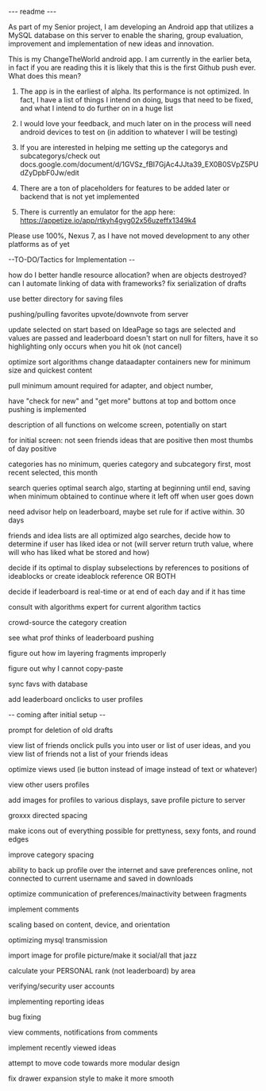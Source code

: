 --- readme ---

As part of my Senior project, I am developing an Android app that utilizes a MySQL database on this server to enable the sharing, group evaluation, improvement and implementation of new ideas and innovation.

This is my ChangeTheWorld android app. I am currently in the earlier beta, in fact if you are reading this it is likely that this is the first Github push ever. What does this mean?

1. The app is in the earliest of alpha. Its performance is not optimized. In fact, I have a list of things I intend on doing, bugs that need to be fixed, and what I intend to do further on in a huge list

2. I would love your feedback, and much later on in the process will need android devices to test on (in addition to whatever I will be testing)

3. If you are interested in helping me setting up the categorys and subcategorys/check out docs.google.com/document/d/1GVSz_fBI7GjAc4JJta39_EX0B0SVpZ5PUdZyDpbF0Jw/edit

4. There are a ton of placeholders for features to be added later or backend that is not yet implemented

5. There is currently an emulator for the app here: https://appetize.io/app/rtkyh4gvg02x56uzeffx1349k4

Please use 100%, Nexus 7, as I have not moved development to any other platforms as of yet

--TO-DO/Tactics for Implementation --

how do I better handle resource allocation? when are objects destroyed? can I automate linking of data with frameworks?
fix serialization of drafts

use better directory for saving files

pushing/pulling favorites upvote/downvote from server

update selected on start based on IdeaPage so tags are selected and values are passed and leaderboard doesn't start on null
for filters, have it so highlighting only occurs when you hit ok (not cancel)

optimize sort algorithms change dataadapter containers new for minimum size and quickest content

pull minimum amount required for adapter, and object number, 

have "check for new" and "get more" buttons at top and bottom once pushing is implemented

description of all functions on welcome screen, potentially on start

for initial screen: not seen friends ideas that are positive  then most thumbs of day positive

categories has no minimum, queries category and subcategory first, most recent selected, this month

search queries optimal search algo, starting at beginning until end, saving when minimum obtained to continue where it left off when user goes down

need advisor help on leaderboard, maybe set rule for if active within. 30 days

friends and idea lists are all optimized algo searches, decide how to determine if user has liked idea or not (will server return truth value, where will who has liked what be stored and how)

decide if its optimal to display subselections by references to positions of ideablocks or create ideablock reference OR BOTH

decide if leaderboard is real-time or at end of each day and if it has time

consult with algorithms expert for current algorithm tactics

crowd-source the category creation

see what prof thinks of leaderboard pushing

figure out how im layering fragments improperly

figure out why I cannot copy-paste

sync favs with database

add leaderboard onclicks to user profiles


-- coming after initial setup --


prompt for deletion of old drafts

view list of friends  onclick pulls you into user or list of user ideas, and you view list of friends not a list of your friends ideas

optimize views used (ie button instead of image instead of text or whatever)

view other users profiles 

add images for profiles to various displays, save profile picture to server

groxxx directed spacing

make icons out of everything possible for prettyness, sexy fonts, and round edges

improve category spacing

ability to back up profile over the internet and save preferences online, not connected to current username and saved in downloads

optimize communication of preferences/mainactivity between fragments

implement comments

scaling based on content, device, and orientation

optimizing mysql transmission

import image for profile picture/make it social/all that jazz

calculate your PERSONAL rank (not leaderboard) by area

verifying/security user accounts

implementing reporting ideas

bug fixing

view comments, notifications from comments

implement recently viewed ideas

attempt to move code towards more modular design

fix drawer expansion style to make it more smooth
